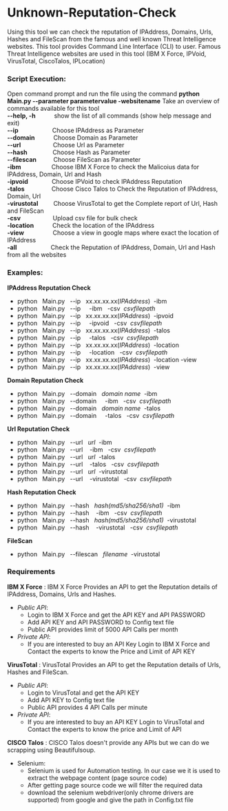 # Unknown-Reputation-Check
Using this tool we can check the reputation of IPAddress, Domains, Urls, Hashes and FileScan from the famous and well known Threat Intelligence websites.
 This tool provides Command Line Interface (CLI) to user. Famous Threat Intelligence websites are used in this tool (IBM X Force, IPVoid, VirusTotal, CiscoTalos, IPLocation)
 
 
### Script Execution:
Open command prompt and run the file using the command **python Main.py --parameter parametervalue -websitename**
Take an overview of commands available for this tool<br/>
**--help, -h** 	&nbsp; &nbsp; &nbsp; &nbsp; &nbsp;	show the list of all commands (show help message and exit)<br/>
**--ip**	&nbsp; &nbsp; &nbsp; &nbsp; &nbsp; &nbsp; &nbsp; &nbsp; &nbsp;&nbsp; 		Choose IPAddress as Parameter<br/>
**--domain** &nbsp; &nbsp; &nbsp; &nbsp; &nbsp; Choose Domain as Parameter<br/>
**--url**	&nbsp; &nbsp; &nbsp; &nbsp; &nbsp; &nbsp; &nbsp; &nbsp; &nbsp;		Choose Url as Parameter<br/>
**--hash**	&nbsp; &nbsp; &nbsp; &nbsp; &nbsp; &nbsp; &nbsp;		Choose Hash as Parameter<br/>
**--filescan** &nbsp;&nbsp;&nbsp;&nbsp; &nbsp; &nbsp;		Choose FileScan as Parameter <br/>
**-ibm**  &nbsp; &nbsp; &nbsp; &nbsp; &nbsp; &nbsp;&nbsp; &nbsp; &nbsp;  Choose IBM X Force to check the Malicoius data for IPAddress, Domain, Url and Hash<br/>
**-ipvoid** &nbsp; &nbsp; &nbsp; &nbsp;&nbsp; &nbsp; &nbsp;   Choose IPVoid to check IPAddress Reputation<br/>
**-talos** &nbsp; &nbsp; &nbsp; &nbsp; &nbsp; &nbsp; &nbsp;&nbsp;  Choose Cisco Talos to Check the Reputation of IPAddress, Domain, Url<br/>
**-virustotal** &nbsp; &nbsp; &nbsp; &nbsp;  Choose VirusTotal to get the Complete report of Url, Hash and FileScan<br/>
**-csv** &nbsp; &nbsp; &nbsp; &nbsp; &nbsp; &nbsp; &nbsp;  &nbsp; &nbsp; Upload csv file for bulk check<br/>
**-location** &nbsp; &nbsp; &nbsp; &nbsp; &nbsp; Check the location of the IPAddress<br/>
**-view** &nbsp; &nbsp; &nbsp; &nbsp; &nbsp;&nbsp; &nbsp; &nbsp;&nbsp;	Choose a view in google maps where exact the location of IPAddress<br/>
**-all** &nbsp; &nbsp; &nbsp; &nbsp; &nbsp; &nbsp; &nbsp; &nbsp; &nbsp;&nbsp; Check the Reputation of IPAddress, Domain, Url and Hash from all the websites<br/>

### Examples:
**IPAddress Reputation Check**<br/>
- python &nbsp; Main.py &nbsp; --ip &nbsp; xx.xx.xx.xx(_IPAddress_)&nbsp;  -ibm<br/>
- python &nbsp; Main.py &nbsp; --ip &nbsp; &nbsp; -ibm &nbsp;  -csv&nbsp; _csvfilepath_ <br/>
- python &nbsp; Main.py &nbsp; --ip &nbsp; xx.xx.xx.xx(_IPAddress_)&nbsp;  -ipvoid<br/>
- python &nbsp; Main.py &nbsp; --ip &nbsp; &nbsp; -ipvoid &nbsp; -csv&nbsp; _csvfilepath_<br/>
- python &nbsp; Main.py &nbsp; --ip &nbsp; xx.xx.xx.xx(_IPAddress_)&nbsp;  -talos<br/>
- python &nbsp; Main.py &nbsp; --ip &nbsp; &nbsp;  -talos &nbsp; -csv&nbsp; _csvfilepath_<br/>
- python &nbsp; Main.py &nbsp; --ip &nbsp; xx.xx.xx.xx(_IPAddress_)&nbsp;  -location<br/>
- python &nbsp; Main.py &nbsp; --ip &nbsp; &nbsp; -location &nbsp; -csv&nbsp; _csvfilepath_<br/>
- python &nbsp; Main.py &nbsp; --ip &nbsp; xx.xx.xx.xx(_IPAddress_)&nbsp;  -location -view <br/>
- python &nbsp; Main.py &nbsp; --ip &nbsp; xx.xx.xx.xx(_IPAddress_)&nbsp;  -view <br/>

**Domain Reputation Check**<br/>
- python &nbsp; Main.py &nbsp; --domain &nbsp; _domain name_&nbsp;  -ibm<br/>
- python &nbsp; Main.py &nbsp; --domain &nbsp; &nbsp; -ibm &nbsp; -csv&nbsp; _csvfilepath_<br/>
- python &nbsp; Main.py &nbsp; --domain &nbsp; _domain name_&nbsp;  -talos<br/>
- python &nbsp; Main.py &nbsp; --domain &nbsp; &nbsp; -talos &nbsp; -csv&nbsp; _csvfilepath_<br/>

**Url Reputation Check**<br/>
- python &nbsp; Main.py &nbsp; --url &nbsp; _url_&nbsp; -ibm<br/>
- python &nbsp; Main.py &nbsp; --url &nbsp;&nbsp; -ibm &nbsp; -csv&nbsp; _csvfilepath_<br/>
- python &nbsp; Main.py &nbsp; --url &nbsp; _url_&nbsp; -talos<br/>
- python &nbsp; Main.py &nbsp; --url &nbsp;&nbsp; -talos &nbsp; -csv&nbsp; _csvfilepath_<br/>
- python &nbsp; Main.py &nbsp; --url &nbsp; _url_&nbsp; -virustotal<br/>
- python &nbsp; Main.py &nbsp; --url &nbsp;&nbsp; -virustotal &nbsp; -csv&nbsp; _csvfilepath_<br/>

**Hash Reputation Check**<br/>
- python &nbsp; Main.py &nbsp; --hash &nbsp; _hash(md5/sha256/sha1)_&nbsp; -ibm<br/>
- python &nbsp; Main.py &nbsp; --hash &nbsp;&nbsp; -ibm &nbsp; -csv&nbsp; _csvfilepath_<br/>
- python &nbsp; Main.py &nbsp; --hash &nbsp; _hash(md5/sha256/sha1)_&nbsp; -virustotal<br/>
- python &nbsp; Main.py &nbsp; --hash &nbsp;&nbsp; -virustotal &nbsp; -csv&nbsp; _csvfilepath_<br/>

**FileScan**<br/>
- python &nbsp; Main.py &nbsp; --filescan &nbsp; _filename_&nbsp; -virustotal<br/>

### Requirements
**IBM X Force**
: IBM X Force Provides an API to get the Reputation details of IPAddress, Domains, Urls and Hashes. <br/>
 - _Public API_:<br/>
   - Login to IBM X Force and get the API KEY and API PASSWORD<br/>
   - Add API KEY and API PASSWORD to Config text file<br/>
   - Public API provides limit of 5000 API Calls per month<br/>
- _Private API_:<br/>
   - If you are interested to buy an API Key Login to IBM X Force and Contact the experts to know the Price and Limit of API KEY<br/>

**VirusTotal**
: VirusTotal Provides an API to get the Reputation details of Urls, Hashes and FileScan. <br/>
 - _Public API_:<br/>
   - Login to VirusTotal and get the API KEY<br/>
   - Add API KEY to Config text file<br/>
   - Public API provides 4 API Calls per minute<br/>
 - _Private API_:<br/>
   - If you are interested to buy an API KEY Login to VirusTotal and Contact the experts to know the price and Limit of API<br/>
   
**CISCO Talos**
: CISCO Talos doesn't provide any APIs but we can do we scrapping using Beautifulsoup.<br/>
 - Selenium:<br/>
   - Selenium is used for Automation testing. In our case we it is used to extract the webpage content (page source code)<br/>
   - After getting page source code we will filter the required data<br/>
   - download the selenium webdriver(only chrome drivers are supported) from google and give the path in Config.txt file


